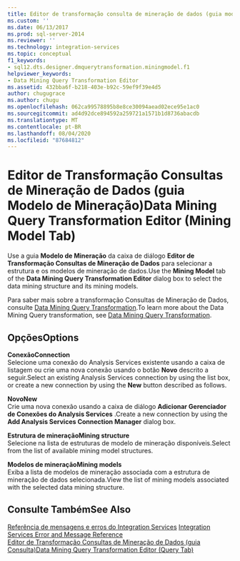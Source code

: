```yaml
---
title: Editor de transformação consulta de mineração de dados (guia modelo de mineração) | Microsoft Docs
ms.custom: ''
ms.date: 06/13/2017
ms.prod: sql-server-2014
ms.reviewer: ''
ms.technology: integration-services
ms.topic: conceptual
f1_keywords:
- sql12.dts.designer.dmquerytransformation.miningmodel.f1
helpviewer_keywords:
- Data Mining Query Transformation Editor
ms.assetid: 432bba6f-b218-403e-b92c-59ef9f39e4d5
author: chugugrace
ms.author: chugu
ms.openlocfilehash: 062ca99578895b8e8ce30094aead02ece95e1ac0
ms.sourcegitcommit: ad4d92dce894592a259721a1571b1d8736abacdb
ms.translationtype: MT
ms.contentlocale: pt-BR
ms.lasthandoff: 08/04/2020
ms.locfileid: "87684812"
---
```

# <a name="data-mining-query-transformation-editor-mining-model-tab"></a><span data-ttu-id="dc534-102">Editor de Transformação Consultas de Mineração de Dados (guia Modelo de Mineração)</span><span class="sxs-lookup"><span data-stu-id="dc534-102">Data Mining Query Transformation Editor (Mining Model Tab)</span></span>
  <span data-ttu-id="dc534-103">Use a guia **Modelo de Mineração** da caixa de diálogo **Editor de Transformação Consultas de Mineração de Dados** para selecionar a estrutura e os modelos de mineração de dados.</span><span class="sxs-lookup"><span data-stu-id="dc534-103">Use the **Mining Model** tab of the **Data Mining Query Transformation Editor** dialog box to select the data mining structure and its mining models.</span></span>  
  
 <span data-ttu-id="dc534-104">Para saber mais sobre a transformação Consultas de Mineração de Dados, consulte [Data Mining Query Transformation](data-flow/transformations/data-mining-query-transformation.md).</span><span class="sxs-lookup"><span data-stu-id="dc534-104">To learn more about the Data Mining Query transformation, see [Data Mining Query Transformation](data-flow/transformations/data-mining-query-transformation.md).</span></span>  
  
## <a name="options"></a><span data-ttu-id="dc534-105">Opções</span><span class="sxs-lookup"><span data-stu-id="dc534-105">Options</span></span>  
 <span data-ttu-id="dc534-106">**Conexão**</span><span class="sxs-lookup"><span data-stu-id="dc534-106">**Connection**</span></span>  
 <span data-ttu-id="dc534-107">Selecione uma conexão do Analysis Services existente usando a caixa de listagem ou crie uma nova conexão usando o botão **Novo** descrito a seguir.</span><span class="sxs-lookup"><span data-stu-id="dc534-107">Select an existing Analysis Services connection by using the list box, or create a new connection by using the **New** button described as follows.</span></span>  
  
 <span data-ttu-id="dc534-108">**Novo**</span><span class="sxs-lookup"><span data-stu-id="dc534-108">**New**</span></span>  
 <span data-ttu-id="dc534-109">Crie uma nova conexão usando a caixa de diálogo **Adicionar Gerenciador de Conexões do Analysis Services** .</span><span class="sxs-lookup"><span data-stu-id="dc534-109">Create a new connection by using the **Add Analysis Services Connection Manager** dialog box.</span></span>  
  
 <span data-ttu-id="dc534-110">**Estrutura de mineração**</span><span class="sxs-lookup"><span data-stu-id="dc534-110">**Mining structure**</span></span>  
 <span data-ttu-id="dc534-111">Selecione na lista de estruturas de modelo de mineração disponíveis.</span><span class="sxs-lookup"><span data-stu-id="dc534-111">Select from the list of available mining model structures.</span></span>  
  
 <span data-ttu-id="dc534-112">**Modelos de mineração**</span><span class="sxs-lookup"><span data-stu-id="dc534-112">**Mining models**</span></span>  
 <span data-ttu-id="dc534-113">Exiba a lista de modelos de mineração associada com a estrutura de mineração de dados selecionada.</span><span class="sxs-lookup"><span data-stu-id="dc534-113">View the list of mining models associated with the selected data mining structure.</span></span>  
  
## <a name="see-also"></a><span data-ttu-id="dc534-114">Consulte Também</span><span class="sxs-lookup"><span data-stu-id="dc534-114">See Also</span></span>  
 <span data-ttu-id="dc534-115">[Referência de mensagens e erros do Integration Services](../../2014/integration-services/integration-services-error-and-message-reference.md) </span><span class="sxs-lookup"><span data-stu-id="dc534-115">[Integration Services Error and Message Reference](../../2014/integration-services/integration-services-error-and-message-reference.md) </span></span>  
 [<span data-ttu-id="dc534-116">Editor de Transformação Consultas de Mineração de Dados &#40;guia Consulta&#41;</span><span class="sxs-lookup"><span data-stu-id="dc534-116">Data Mining Query Transformation Editor &#40;Query Tab&#41;</span></span>](../../2014/integration-services/data-mining-query-transformation-editor-query-tab.md)  
  
  
